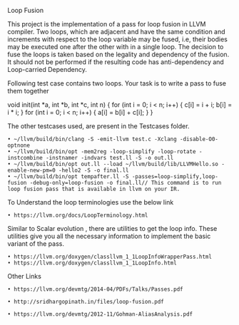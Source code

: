 Loop Fusion

This project is the implementation of a pass for loop fusion in LLVM compiler. Two
loops, which are adjacent and have the same condition and increments with respect to the
loop variable may be fused, i.e, their bodies may be executed one after the other with in a
single loop. The decision to fuse the loops is taken based on the legality and dependency
of the fusion. It should not be performed if the resulting code has anti-dependency and Loop-carried Dependency.

Following test case contains two loops.  Your task is to write a pass to fuse them together 

void init(int *a, int *b, int *c, int n) {
  for (int i = 0; i < n; i++) {
    c[i] = i + i;
    b[i] = i * i;
  } 
  for (int i = 0; i < n; i++) {
    a[i] = b[i] + c[i];
  } 
}

The other testcases used, are present in the Testcases folder.

    • ~/llvm/build/bin/clang -S -emit-llvm test.c -Xclang -disable-O0-optnone
    • ~/llvm/build/bin/opt -mem2reg -loop-simplify -loop-rotate -instcombine -instnamer -indvars test.ll -S -o out.ll
    • ~/llvm/build/bin/opt out.ll --load ~/llvm/build/lib/LLVMHello.so -enable-new-pm=0 -hello2 -S -o final.ll
    • ~/llvm/build/bin/opt tempafter.ll -S -passes=loop-simplify,loop-fusion -debug-only=loop-fusion -o final.ll// This command is to run loop fusion pass that is available in llvm on your IR.

To Understand the loop terminologies use the below link

    • https://llvm.org/docs/LoopTerminology.html
      
Similar to Scalar evolution , there are utilities to get the loop info. These utilities give you all the necessary information to implement the basic variant of the pass.

    • https://llvm.org/doxygen/classllvm_1_1LoopInfoWrapperPass.html
    • https://llvm.org/doxygen/classllvm_1_1LoopInfo.html
    
Other Links

    • https://llvm.org/devmtg/2014-04/PDFs/Talks/Passes.pdf
    
    • http://sridhargopinath.in/files/loop-fusion.pdf
    
    • https://llvm.org/devmtg/2012-11/Gohman-AliasAnalysis.pdf
      

      
